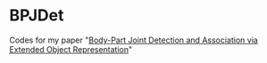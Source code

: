 # BPJDet
Codes for my paper "[Body-Part Joint Detection and Association via Extended Object Representation](https://arxiv.org/abs/2212.07652)"


